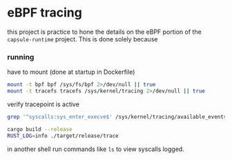 # eBPF tracing

this project is practice to hone the details on the eBPF
portion of the `capsule-runtime` project. This is done
solely because

### running

have to mount (done at startup in Dockerfile)

```bash
mount -t bpf bpf /sys/fs/bpf 2>/dev/null || true
mount -t tracefs tracefs /sys/kernel/tracing 2>/dev/null || true
```

verify tracepoint is active

```bash
grep '^syscalls:sys_enter_execve$' /sys/kernel/tracing/available_events || echo "missing tracepoint"
```

```bash
cargo build --release
RUST_LOG=info ./target/release/trace
```

in another shell run commands like `ls` to view syscalls logged.
